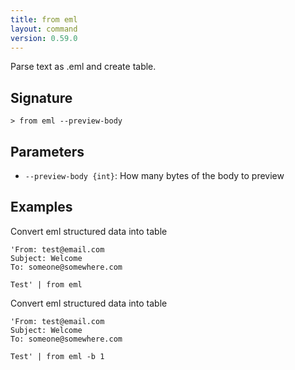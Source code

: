 ```yaml
---
title: from eml
layout: command
version: 0.59.0
---
```


Parse text as .eml and create table.

## Signature

```> from eml --preview-body```

## Parameters

 -  `--preview-body {int}`: How many bytes of the body to preview

## Examples

Convert eml structured data into table
```shell
'From: test@email.com
Subject: Welcome
To: someone@somewhere.com

Test' | from eml
```

Convert eml structured data into table
```shell
'From: test@email.com
Subject: Welcome
To: someone@somewhere.com

Test' | from eml -b 1
```

